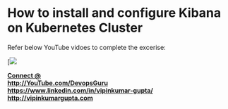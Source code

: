 # How to install and configure Kibana on Kubernetes Cluster

Refer below YouTube vidoes to complete the excerise:
 
[![](http://www.youtube.com/watch?v=sGF6bOi1NfA "")

<b><u> Connect @ </u></b><br>
<b> http://YouTube.com/DevopsGuru </b> <br>
<b> https://www.linkedin.com/in/vipinkumar-gupta/ </b> <br>
<b> http://vipinkumargupta.com </b> <br>
